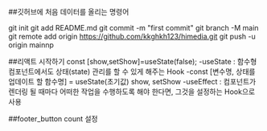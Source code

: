 ##깃허브에 처음 데이터를 올리는 명령어

git init
git add README.md
git commit -m "first commit"
git branch -M main
git remote add origin https://github.com/kkghkh123/himedia.git
git push -u origin mainnp

##리액트 시작하기
const [show,setShow]=useState(false);
-useState : 함수형 컴포넌트에서도 상태(state) 관리를 할 수 있게 해주는 Hook
-const [변수명, 상태를 업데이트 할 함수명] = useState(초기값) 
show, setShow
-useEffect : 컴포넌트가 렌더링 될 때마다 어떠한 작업을 수행하도록 해야 한다면, 그것을 설정하는 Hook으로 사용


##footer_button count 설정
<!-- import React, {useState} from 'react'

 const Footer = () => {
     const [count, setcount] = useState(0)
     return(
       <div>
         <p>you clicked {count} times </p>
         <button onClick={()=>(setcount(count+1))}>click me +</button>
         <button onClick={()=>(setcount(count-1))}>click me -</button>
       </div>
     )
 }

 export default Footer -->